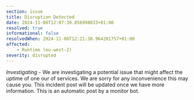 ```yaml
---
section: issue
title: Disruption Detected
date: 2024-11-06T12:07:39.856998833+01:00
resolved: true
informational: false
resolvedWhen: 2024-11-06T12:21:38.964201757+01:00
affected:
    - Runtime (eu-west-2)
severity: disrupted
---
```

*Investigating* - We are investigating a potential issue that might affect the uptime of one our of services. We are sorry for any inconvenience this may cause you. This incident post will be updated once we have more information.
This is an automatic post by a monitor bot.